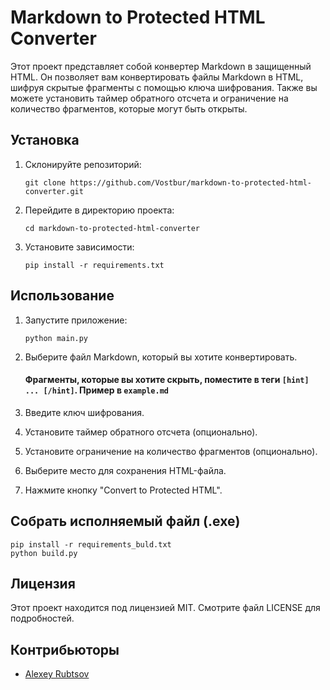 # Markdown to Protected HTML Converter

Этот проект представляет собой конвертер Markdown в защищенный HTML. Он позволяет вам конвертировать файлы Markdown в HTML, шифруя скрытые фрагменты с помощью ключа шифрования. Также вы можете установить таймер обратного отсчета и ограничение на количество фрагментов, которые могут быть открыты.

## Установка

1. Склонируйте репозиторий:
   ```
   git clone https://github.com/Vostbur/markdown-to-protected-html-converter.git
   ```
2. Перейдите в директорию проекта:
   ```
   cd markdown-to-protected-html-converter
   ```
3. Установите зависимости:
   ```
   pip install -r requirements.txt
   ```
## Использование

1. Запустите приложение:
   ```
   python main.py
   ```
2. Выберите файл Markdown, который вы хотите конвертировать.

   #### Фрагменты, которые вы хотите скрыть, поместите в теги `[hint] ... [/hint]`. Пример в `example.md`

3. Введите ключ шифрования.

4. Установите таймер обратного отсчета (опционально).

5. Установите ограничение на количество фрагментов (опционально).

6. Выберите место для сохранения HTML-файла.

7. Нажмите кнопку "Convert to Protected HTML".

## Собрать исполняемый файл (.exe)
   ```
   pip install -r requirements_buld.txt
   python build.py
   ```
## Лицензия

Этот проект находится под лицензией MIT. Смотрите файл LICENSE для подробностей.

## Контрибьюторы

- [Alexey Rubtsov](https://github.com/vostbur)



